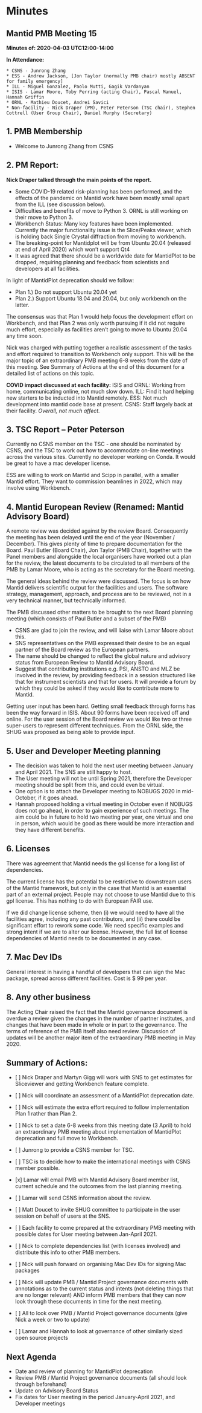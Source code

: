 # Minutes

## Mantid PMB Meeting 15

**Minutes of: 2020-04-03 UTC12:00-14:00**

**In Attendance:**

```
* CSNS - Junrong Zhang
* ESS - Andrew Jackson, [Jon Taylor (normally PMB chair) mostly ABSENT for family emergency]
* ILL - Miguel Gonzalez, Paolo Mutti, Gagik Vardanyan
* ISIS - Lamar Moore, Toby Perring (acting Chair), Pascal Manuel, Hannah Griffin
* ORNL - Mathieu Doucet, Andrei Savici
* Non-facility - Nick Draper (PM), Peter Peterson (TSC chair), Stephen Cottrell (User Group Chair), Daniel Murphy (Secretary)
```

## 1. PMB Membership 

 - Welcome to Junrong Zhang from CSNS

## 2. PM Report:
**Nick Draper talked through the main points of the report.**

- Some COVID-19 related risk-planning has been performed, and the effects of the pandemic on Mantid work have been mostly small apart from the ILL (see discussion below).
- Difficulties and benefits of move to Python 3. ORNL is still working on their move to Python 3.
- Workbench Status: Many key features have been implemented. Currently the major functionality issue is the Slice/Peaks viewer, which is holding back Single Crystal diffraction from moving to workbench. 
- The breaking-point for Mantidplot will be from Ubuntu 20.04 (released at end of April 2020) which won’t support Qt4
- It was agreed that there should be a worldwide date for MantidPlot to be dropped, requiring planning and feedback from scientists and developers at all facilities. 

In light of MantidPlot deprecation should we follow: 
- Plan 1.) Do not support Ubuntu 20.04 yet 
- Plan 2.) Support Ubuntu 18.04 and 20.04, but only workbench on the latter.

The consensus was that Plan 1 would help focus the development effort on Workbench, and that Plan 2 was only worth pursuing if it did not require much effort, especially as facilities aren’t going to move to Ubuntu 20.04 any time soon.

Nick was charged with putting together a realistic assessment of the tasks and effort required to transition to Workbench only support. This will be the major topic of an extraordinary PMB meeting 6-8 weeks from the date of this meeting. See Summary of Actions at the end of this document for a detailed list of actions on this topic.

**COVID impact discussed at each facility:**
ISIS and ORNL: Working from home, communicating online, not much slow down.
ILL: Find it hard helping new starters to be inducted into Mantid remotely.
ESS:  Not much development into mantid code base at present.
CSNS: Staff largely back at their facility.
*Overall, not much affect.*

## 3. TSC Report – Peter Peterson

Currently no CSNS member on the TSC - one should be nominated by CSNS, and the TSC to work out how to accommodate on-line meetings across the various sites.
Currently no developer working on Conda.
It would be great to have a mac developer license.

ESS are willing to work on Mantid and Scipp in parallel, with a smaller Mantid effort. They want to commission beamlines in 2022, which may involve using Workbench.

## 4. Mantid European Review (Renamed: Mantid Advisory Board)

A remote review was decided against by the review Board. Consequently the meeting has been delayed until the end of the year (November / December). This gives plenty of time to prepare documentation for the Board. Paul Butler (Board Chair), Jon Taylor (PMB Chair), together with the Panel members and alongside the local organisers have worked out a plan for the review, the latest documents to be circulated to all members of the PMB by Lamar Moore, who is acting as the secretary for the Board meeting.

The general ideas behind the review were discussed. The focus is on how Mantid delivers scientific output for the facilities and users.
The software strategy, management, approach, and process are to be reviewed, not in a very technical manner, but technically informed.

The PMB discussed other matters to be brought to the next Board planning meeting (which consists of Paul Butler and a subset of the PMB)
- CSNS are glad to join the review, and will liaise with Lamar Moore about this.
- SNS representatives on the PMB expressed their desire to be an equal partner of the Board review as the European partners. 
- The name should be changed to reflect the global nature and advisory status from European Review to Mantid Advisory Board.
- Suggest that contributing institutions e.g. PSI, ANSTO and MLZ be involved in the review, by providing feedback in a session structured like that for instrument scientists and that for users. It will provide a forum by which they could be asked if they would like to contribute more to Mantid.

Getting user input has been hard. Getting small feedback through forms has been the way forward in ISIS. About 90 forms have been received off and online. For the user session of the Board review we would like two or three super-users to represent different techniques. From the ORNL side, the SHUG was proposed as being able to provide input.

## 5. User and Developer Meeting planning

- The decision was taken to hold the next user meeting between January and April 2021. The SNS are still happy to host.
- The User meeting will not be until Spring 2021, therefore the Developer meeting should be split from this, and could even be virtual.
- One option is to attach the Developer meeting to NOBUGS 2020 in mid-October, if it goes ahead.
- Hannah proposed holding a virtual meeting in October even if NOBUGS does not go ahead, in order to gain experience of such meetings. The aim could be in future to hold two meeting per year, one virtual and one in person, which would be good as there would be more interaction and they have different benefits.

## 6. Licenses

There was agreement that Mantid needs the gsl license for a long list of dependencies.

The current license has the potential to be restrictive to downstream users of the Mantid framework, but only in the case that Mantid is an essential part of an external project. People may not choose to use Mantid due to this gpl license. This has nothing to do with European FAIR use.

If we did change license scheme, then (i) we would need to have all the facilities agree, including any past contributors, and (ii) there could be significant effort to rework some code. We need specific examples and strong intent if we are to alter our license. However, the full list of license dependencies of Mantid needs to be documented in any case.

## 7. Mac Dev IDs

General interest in having a handful of developers that can sign the Mac package, spread across different facilities. Cost is $ 99 per year.

## 8. Any other business

The Acting Chair raised the fact that the Mantid governance document is overdue a review given the changes in the number of partner institutes, and changes that have been made in whole or in part to the governance. The terms of reference of the PMB itself also need review. Discussion of updates will be another major item of the extraordinary PMB meeting in May 2020.

## Summary of Actions: 

-    [ ] Nick Draper and Martyn Gigg will work with SNS to get estimates for Sliceviewer and getting Workbench feature complete.
-    [ ] Nick will coordinate an assessment of a MantidPlot deprecation date.
-    [ ] Nick will estimate the extra effort required to follow implementation Plan 1 rather than Plan 2.
-    [ ] Nick to set a date 6-8 weeks from this meeting date (3 April) to hold an extraordinary PMB meeting about implementation of MantidPlot deprecation and full move to Workbench.

-    [ ] Junrong to provide a CSNS member for TSC.
-    [ ] TSC is to decide how to make the international meetings with CSNS member possible.

-    [x] Lamar will email PMB with Mantid Advisory Board member list, current schedule and the outcomes from the last planning meeting.
-    [ ] Lamar will send CSNS information about the review.
-    [ ] Matt Doucet to invite SHUG committee to participate in the user session on behalf of users at the SNS.

-    [ ] Each facility to come prepared at the extraordinary PMB meeting with possible dates for User meeting between Jan-April 2021.

-    [ ] Nick to complete dependencies list (with licenses involved) and distribute this info to other PMB members.
-    [ ] Nick will push forward on organising Mac Dev IDs for signing Mac packages

-    [ ] Nick will update PMB / Mantid Project governance documents with annotations as to the current status and intents (not deleting things that are no longer relevant) AND inform PMB members that they can now look through these documents in time for the next meeting.
-    [ ] All to look over PMB / Mantid Project governance documents (give Nick a week or two to update)
-    [ ] Lamar and Hannah to look at governance of other similarly sized open source projects 


## Next Agenda

- Date and review of planning for MantidPlot deprecation
- Review PMB / Mantid Project governance documents (all should look through beforehand)
- Update on Advisory Board Status
- Fix dates for User meeting in the period January-April 2021, and Developer meetings
